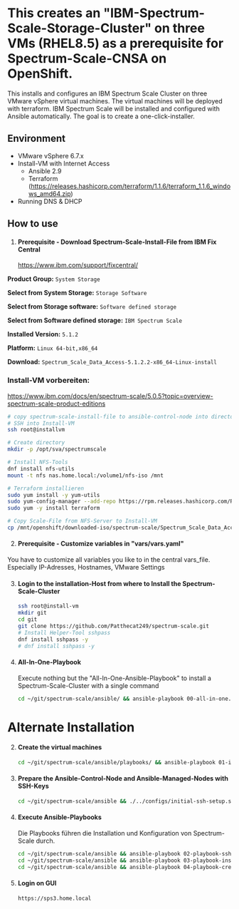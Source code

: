 # This creates an "IBM-Spectrum-Scale-Storage-Cluster" on three VMs (RHEL8.5) as a prerequisite for Spectrum-Scale-CNSA on OpenShift. 
This installs and configures an IBM Spectrum Scale Cluster on three VMware vSphere virtual machines. The virtual machines will be deployed with terraform. IBM Spectrum Scale will be installed and configured with Ansible automatically. The goal is to create a one-click-installer.

## Environment

- VMware vSphere 6.7.x
- Install-VM with Internet Access
  - Ansible 2.9
  - Terraform (https://releases.hashicorp.com/terraform/1.1.6/terraform_1.1.6_windows_amd64.zip)
- Running DNS & DHCP

## How to use
1. #### Prerequisite - Download Spectrum-Scale-Install-File from IBM Fix Central
    https://www.ibm.com/support/fixcentral/

  **Product Group:** `System Storage`

  **Select from System Storage:** `Storage Software`

  **Select from Storage software:** `Software defined storage`

  **Select from Software defined storage:** `IBM Spectrum Scale`

  **Installed Version:** `5.1.2`

  **Platform:** `Linux 64-bit,x86_64`

  **Download:** `Spectrum_Scale_Data_Access-5.1.2.2-x86_64-Linux-install`

### Install-VM vorbereiten: 
https://www.ibm.com/docs/en/spectrum-scale/5.0.5?topic=overview-spectrum-scale-product-editions

```bash
# copy spectrum-scale-install-file to ansible-control-node into directory /opt/sva/spectrumscale/
# SSH into Install-VM
ssh root@installvm

# Create directory
mkdir -p /opt/sva/spectrumscale

# Install NFS-Tools
dnf install nfs-utils
mount -t nfs nas.home.local:/volume1/nfs-iso /mnt

# Terraform installieren
sudo yum install -y yum-utils
sudo yum-config-manager --add-repo https://rpm.releases.hashicorp.com/RHEL/hashicorp.repo
sudo yum -y install terraform

# Copy Scale-File from NFS-Server to Install-VM
cp /mnt/openshift/downloaded-iso/spectrum-scale/Spectrum_Scale_Data_Access-5.1.2.2-x86_64-Linux-install /opt/sva/spectrumscale/
```

2. #### Prerequisite - Customize variables in "vars/vars.yaml"
  You have to customize all variables you like to in the central vars_file. Especially IP-Adresses, Hostnames, VMware Settings

  

3. #### Login to the installation-Host from where to Install the Spectrum-Scale-Cluster

   ```bash
   ssh root@install-vm
   mkdir git
   cd git
   git clone https://github.com/Patthecat249/spectrum-scale.git
   # Install Helper-Tool sshpass
   dnf install sshpass -y
   # dnf install sshpass -y
   ```
   
4. #### All-In-One-Playbook

   Execute nothing but the "All-In-One-Ansible-Playbook" to install a Spectrum-Scale-Cluster with a single command

   ```bash
   cd ~/git/spectrum-scale/ansible/ && ansible-playbook 00-all-in-one.yaml -e "subscription_user=<username> subscription_pass=<password>"
   ```



# Alternate Installation

2. #### Create the virtual machines

   ```bash
   cd ~/git/spectrum-scale/ansible/playbooks/ && ansible-playbook 01-install-spectrum-scale-vms.yaml
   ```

   

3. #### Prepare the Ansible-Control-Node and Ansible-Managed-Nodes with SSH-Keys

   ```bash
   cd ~/git/spectrum-scale/ansible && ./../configs/initial-ssh-setup.sh
   ```

4. #### Execute Ansible-Playbooks

   Die Playbooks führen die Installation und Konfiguration von Spectrum-Scale durch.

   ```bash
   cd ~/git/spectrum-scale/ansible && ansible-playbook 02-playbook-ssh-prepare-setup.yml
   cd ~/git/spectrum-scale/ansible && ansible-playbook 03-playbook-install-spectrum-scale.yml
   cd ~/git/spectrum-scale/ansible && ansible-playbook 04-playbook-create-spectrum-scale-user.yml
   ```

5. #### Login on GUI

   ```bash
   https://sps3.home.local
   ```

   